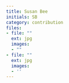 ```yaml
---
title: Susan Bee
initials: SB
category: contribution
files:
- file: ""
  ext: jpg
  images:
  - ""
- file: ""
  ext: jpg
  images:
  - ''
---
```

